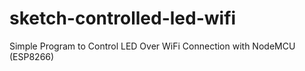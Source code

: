 # sketch-controlled-led-wifi
Simple Program to Control LED Over WiFi Connection with NodeMCU (ESP8266)
